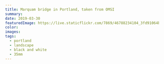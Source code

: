 ```yaml
---
title: Marquam bridge in Portland, taken from OMSI
summary:
date: 2019-03-30
featuredImage: https://live.staticflickr.com/7869/46788234104_3fd91064b7_b.jpg
color:
images:
tags:
  - portland
  - landscape
  - black and white
  - 35mm
---
```

